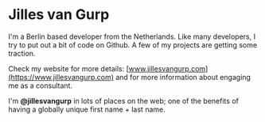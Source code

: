 # Jilles van Gurp

I'm a Berlin based developer from the Netherlands. Like many developers, I try to put out a bit of code on Github. A few of my projects are getting some traction. 

Check my website for more details: [www.jillesvangurp.com](https://www.jillesvangurp.com) and for more information about engaging me as a consultant.

I'm **@jillesvangurp** in lots of places on the web; one of the benefits of having a globally unique first name + last name.
